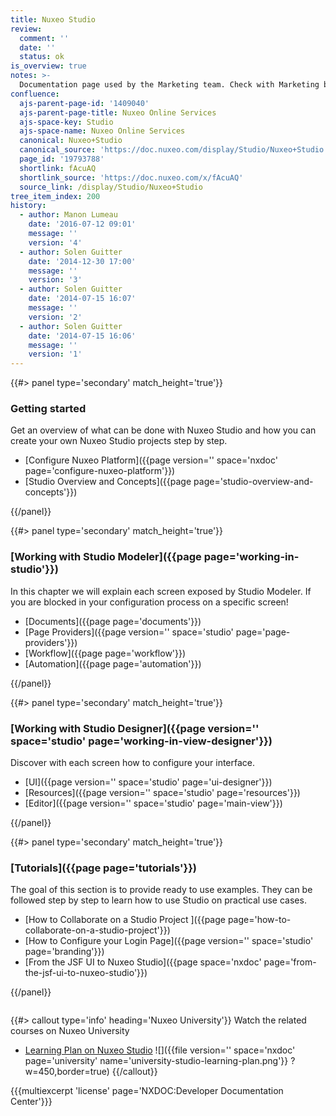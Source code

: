 ```yaml
---
title: Nuxeo Studio
review:
  comment: ''
  date: ''
  status: ok
is_overview: true
notes: >-
  Documentation page used by the Marketing team. Check with Marketing before deleting or moving.
confluence:
  ajs-parent-page-id: '1409040'
  ajs-parent-page-title: Nuxeo Online Services
  ajs-space-key: Studio
  ajs-space-name: Nuxeo Online Services
  canonical: Nuxeo+Studio
  canonical_source: 'https://doc.nuxeo.com/display/Studio/Nuxeo+Studio'
  page_id: '19793788'
  shortlink: fAcuAQ
  shortlink_source: 'https://doc.nuxeo.com/x/fAcuAQ'
  source_link: /display/Studio/Nuxeo+Studio
tree_item_index: 200
history:
  - author: Manon Lumeau
    date: '2016-07-12 09:01'
    message: ''
    version: '4'
  - author: Solen Guitter
    date: '2014-12-30 17:00'
    message: ''
    version: '3'
  - author: Solen Guitter
    date: '2014-07-15 16:07'
    message: ''
    version: '2'
  - author: Solen Guitter
    date: '2014-07-15 16:06'
    message: ''
    version: '1'
---
```


<div class="row" data-equalizer data-equalize-on="medium"><div class="column medium-6">{{#> panel type='secondary' match_height='true'}}

### Getting started

Get an overview of what can be done with Nuxeo Studio and how you can create your own Nuxeo Studio projects step by step.

- [Configure Nuxeo Platform]({{page version='' space='nxdoc' page='configure-nuxeo-platform'}})
- [Studio Overview and Concepts]({{page page='studio-overview-and-concepts'}})

{{/panel}}</div><div class="column medium-6">{{#> panel type='secondary' match_height='true'}}

### [Working with Studio Modeler]({{page page='working-in-studio'}})

In this chapter we will explain each screen exposed by Studio Modeler. If you are blocked in your configuration process on a specific screen!

- [Documents]({{page page='documents'}})
- [Page Providers]({{page version='' space='studio' page='page-providers'}})
- [Workflow]({{page page='workflow'}})
- [Automation]({{page page='automation'}})

{{/panel}}</div></div><div class="row" data-equalizer data-equalize-on="medium"><div class="column medium-6">{{#> panel type='secondary' match_height='true'}}

### [Working with Studio Designer]({{page version='' space='studio' page='working-in-view-designer'}})

Discover with each screen how to configure your interface.

- [UI]({{page version='' space='studio' page='ui-designer'}})
- [Resources]({{page version='' space='studio' page='resources'}})
- [Editor]({{page version='' space='studio' page='main-view'}})

{{/panel}}</div><div class="column medium-6">{{#> panel type='secondary' match_height='true'}}

### [Tutorials]({{page page='tutorials'}})

The goal of this section is to provide ready to use examples. They can be followed step by step to learn how to use Studio on practical use cases.

- [How to Collaborate on a Studio Project ]({{page page='how-to-collaborate-on-a-studio-project'}})
- [How to Configure your Login Page]({{page version='' space='studio' page='branding'}})
- [From the JSF UI to Nuxeo Studio]({{page space='nxdoc' page='from-the-jsf-ui-to-nuxeo-studio'}})

{{/panel}}</div></div>

{{#> callout type='info' heading='Nuxeo University'}}
Watch the related courses on Nuxeo University

- [Learning Plan on Nuxeo Studio](https://university.nuxeo.com/learn/public/learning_plan/view/5/nuxeo-studio-foundations)
  ![]({{file version='' space='nxdoc' page='university' name='university-studio-learning-plan.png'}} ?w=450,border=true)
  {{/callout}}

{{{multiexcerpt 'license' page='NXDOC:Developer Documentation Center'}}}
